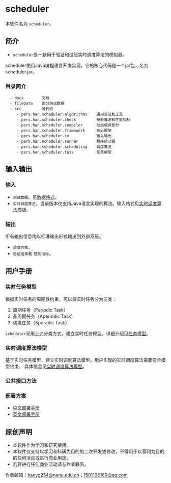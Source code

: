 # scheduler

本软件名为 `scheduler`。

## 简介

* `scheduler`是一款用于验证和试验实时调度算法的模拟器。

scheduler使用Java编程语言开发实现。它的核心代码是一个jar包，名为scheduler.jar。

### 目录简介
```
  - docs        文档
  - fileData    部分测试数据
  - src         源代码
     - pers.han.scheduler.algorithms    通用算法和工具
     - pers.han.scheduler.check         校验算法和性能指标
     - pers.han.scheduler.compiler      动态编译部分
     - pers.han.scheduler.framework     核心框架
     - pers.han.scheduler.io            输入输出
     - pers.han.scheduler.runner        程序启动器
     - pers.han.scheduler.scheduling    调度算法
     - pers.han.scheduler.task          任务模型
```

## 输入输出

### 输入

* `测试数据`。见[数据格式](https://github.com/1501106169/scheduler/blob/master/docs/dataFormat.md)。
* `实时调度算法`，当前版本仅支持Java语言实现的算法。输入格式见[实时调度算法模板](https://github.com/1501106169/scheduler/blob/master/docs/schedulerAlgorithmModel.md)。

### 输出

所有输出信息均以标准输出形式输出到外部系统。

* `调度方案`。
* `验证结果`和 `性能指标`。


## 用户手册

### 实时任务模型

根据实时任务的周期性约束，可以将实时任务分为三类：

1. 周期任务（Periodic Task）
2. 非周期任务（Aperiodic Task）
3. 偶发任务（Sporadic Task）

`scheduler`采用上述分类方式，建立实时任务模型。详细介绍见[任务模型](https://github.com/1501106169/scheduler/blob/master/docs/taskModel.md)。

### 实时调度算法模型

基于实时任务模型，建立实时调度算法模型。用户实现的实时调度算法需要符合模型约束。
具体信息见[实时调度算法模型](https://github.com/1501106169/scheduler/blob/master/docs/schedulerAlgorithmModel.md)。

### 公共接口方法


### 部署方案

 * [中文部署手册](https://github.com/1501106169/scheduler/tree/master/docs/deployment)
 * [英文部署手册](https://github.com/1501106169/scheduler/tree/master/docs/deployment-en)


## 原创声明

* 本软件作为学习和研究使用。
* 本软件仅支持以学习和科研为目的的二次开发或修改，不得用于以营利为目的的任何活动或进行商业用途。
* 若要进行任何商业活动请与作者联系。

作者邮箱：hanyg254@nenu.edu.cn；1501106169@qq.com
